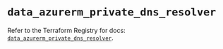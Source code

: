 # `data_azurerm_private_dns_resolver`

Refer to the Terraform Registry for docs: [`data_azurerm_private_dns_resolver`](https://registry.terraform.io/providers/hashicorp/azurerm/4.42.0/docs/data-sources/private_dns_resolver).
